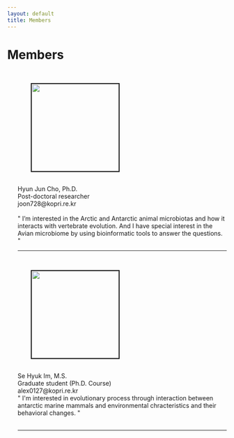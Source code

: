 ```yaml
---
layout: default
title: Members
---
```

<div class="post">
	<h1 class="pageTitle"> Members </h1>
	<ul> <img src="{{ '/assets/img/pic_hjcho.jpg' | prepend: site.baseurl }}" alt="" style="width: auto; height: 200px" align="left"  border="2"  vspace="30" hspace="30"> <br clear="left"> Hyun Jun Cho, Ph.D. <br> Post-doctoral researcher <br> joon728@kopri.re.kr  <br> <br> " I’m interested in the Arctic and Antarctic animal microbiotas and how it interacts with vertebrate evolution. And I have special interest in the Avian microbiome by using bioinformatic tools to answer the questions. "
		<hr>
	<img src="{{ '/assets/img/pic_shim.jpeg' | prepend: site.baseurl }}" alt="" style="width: auto; height: 200px" align="left"  border="2" vspace="30" hspace="30"><br clear="left"> Se Hyuk Im, M.S.  <br> Graduate student (Ph.D. Course) <br> alex0127@kopri.re.kr  <br> " I'm interested in evolutionary process through interaction between antarctic marine mammals and environmental chracteristics and their behavioral changes. " 
		 <br>
		 <br clear="left">
		 <hr>
	</ul>	
		</div>

